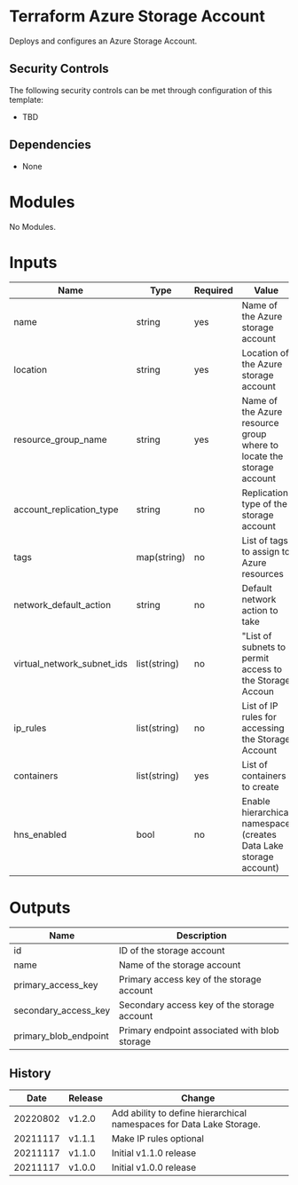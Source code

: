 # Terraform Azure Storage Account

Deploys and configures an Azure Storage Account.

## Security Controls

The following security controls can be met through configuration of this template:

- TBD

## Dependencies

- None

# Modules

No Modules.

# Inputs

| Name                       | Type         | Required | Value                                                                |
| -------------------------- | ------------ | -------- | -------------------------------------------------------------------- |
| name                       | string       | yes      | Name of the Azure storage account                                    |
| location                   | string       | yes      | Location of the Azure storage account                                |
| resource_group_name        | string       | yes      | Name of the Azure resource group where to locate the storage account |
| account_replication_type   | string       | no       | Replication type of the storage account                              |
| tags                       | map(string)  | no       | List of tags to assign to Azure resources                            |
| network_default_action     | string       | no       | Default network action to take                                       |
| virtual_network_subnet_ids | list(string) | no       | "List of subnets to permit access to the Storage Accoun              |
| ip_rules                   | list(string) | no       | List of IP rules for accessing the Storage Account                   |
| containers                 | list(string) | yes      | List of containers to create                                         |
| hns_enabled                | bool         | no       | Enable hierarchical namespace (creates Data Lake storage account)    |

# Outputs

| Name                  | Description                                   |
| --------------------- | --------------------------------------------- |
| id                    | ID of the storage account                     |
| name                  | Name of the storage account                   |
| primary_access_key    | Primary access key of the storage account     |
| secondary_access_key  | Secondary access key of the storage account   |
| primary_blob_endpoint | Primary endpoint associated with blob storage |

## History

| Date     | Release | Change                                                               |
| -------- | ------- | -------------------------------------------------------------------- |
| 20220802 | v1.2.0  | Add ability to define hierarchical namespaces for Data Lake Storage. |
| 20211117 | v1.1.1  | Make IP rules optional                                               |
| 20211117 | v1.1.0  | Initial v1.1.0 release                                               |
| 20211117 | v1.0.0  | Initial v1.0.0 release                                               |

